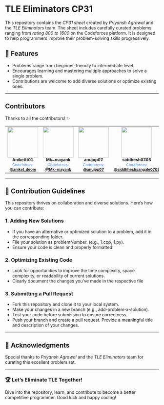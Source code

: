 # TLE Eliminators CP31

This repository contains the *CP31 sheet* created by *Priyansh Agrawal* and the *TLE Eliminators* team. The sheet includes carefully curated problems ranging from *rating 800 to 1600* on the Codeforces platform. It is designed to help programmers improve their problem-solving skills progressively.

## 🌟 Features
- Problems range from beginner-friendly to intermediate level.
- Encourages learning and mastering multiple approaches to solve a single problem.
- Contributions are welcome to add diverse solutions or optimize existing ones.

---

## Contributors

Thanks to all the contributors! ✨

<table>
  <tr>
    <td align="center">
      <a href="https://github.com/Anikettt01">
        <img src="https://avatars.githubusercontent.com/Anikettt01" width="100px;" alt=""/>
        <br />
        <sub><b>Anikettt01</b></sub>
      </a>
      <br />
      <span style="font-size: 12px; color: #4C8BF5;">Codeforces: <a href="https://codeforces.com/profile/Anikettt01"><b>@aniket_deore</b></a></span>
    </td>
    <td align="center">
      <a href="https://github.com/Mk-mayank">
        <img src="https://avatars.githubusercontent.com/Mk-mayank" width="100px;" alt=""/>
        <br />
        <sub><b>Mk-mayank</b></sub>
      </a>
      <br />
      <span style="font-size: 12px; color: #4C8BF5;">Codeforces: <a href="https://codeforces.com/profile/Mk-mayank"><b>@Mk-mayank</b></a></span>
    </td>
    <td align="center">
      <a href="https://github.com/anujop07">
        <img src="https://avatars.githubusercontent.com/anujop07" width="100px;" alt=""/>
        <br />
        <sub><b>anujop07</b></sub>
      </a>
      <br />
      <span style="font-size: 12px; color: #4C8BF5;">Codeforces: <a href="https://codeforces.com/profile/anujop07"><b>@anujop07</b></a></span>
    </td>
    <td align="center">
      <a href="https://github.com/siddhesh0705">
        <img src="https://avatars.githubusercontent.com/siddhesh0705" width="100px;" alt=""/>
        <br />
        <sub><b>siddhesh0705</b></sub>
      </a>
      <br />
      <span style="font-size: 12px; color: #4C8BF5;">Codeforces: <a href="https://codeforces.com/profile/siddhesh0705"><b>@siddhheshsangale0705</b></a></span>
    </td>
  </tr>
</table>

---

## 🚀 Contribution Guidelines

This repository thrives on collaboration and diverse solutions. Here’s how you can contribute:

### 1. Adding New Solutions
- If you have an alternative or optimized solution to a problem, add it in the corresponding folder.  
- File your solution as problemNumber.<ext> (e.g., 1.cpp, 1.py).  
- Ensure your code is clean and properly formatted.

### 2. Optimizing Existing Code
- Look for opportunities to improve the time complexity, space complexity, or readability of current solutions.  
- Clearly document the changes you’ve made in the respective file

### 3. Submitting a Pull Request
- Fork this repository and clone it to your local system.  
- Make your changes in a new branch (e.g., add-problem-x-solution).  
- Test your code before submission to ensure correctness.  
- Push your branch and create a pull request. Provide a meaningful title and description of your changes.

---

## 📢 Acknowledgments
Special thanks to *Priyansh Agrawal* and the *TLE Eliminators* team for curating this excellent problem set.

---

### 🏆 Let’s Eliminate TLE Together!

Dive into the repository, learn, and contribute to become a better competitive programmer. Good luck and happy coding!
